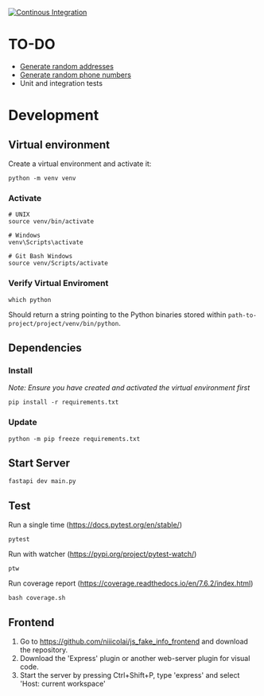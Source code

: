 [![Continous Integration](https://github.com/Marcus-K-Thorsen/test_mandatory_one_backend/actions/workflows/ci.yaml/badge.svg)](https://github.com/Marcus-K-Thorsen/test_mandatory_one_backend/actions/workflows/ci.yaml)

# TO-DO
- [Generate random addresses](https://github.com/Marcus-K-Thorsen/test_mandatory_one_backend/blob/main/src/data/fake_person.py#L79-L95)
- [Generate random phone numbers](https://github.com/Marcus-K-Thorsen/test_mandatory_one_backend/blob/main/src/data/fake_person.py#L97-L106)
- Unit and integration tests

# Development

## Virtual environment
Create a virtual environment and activate it:
```
python -m venv venv
```

### Activate
```
# UNIX
source venv/bin/activate  

# Windows
venv\Scripts\activate 

# Git Bash Windows
source venv/Scripts/activate 
```

### Verify Virtual Enviroment
```
which python
```
Should return a string pointing to the Python binaries stored within `path-to-project/project/venv/bin/python`.

## Dependencies

### Install
*Note: Ensure you have created and activated the virtual environment first*
```
pip install -r requirements.txt
```

### Update
```
python -m pip freeze requirements.txt
```

## Start Server
```
fastapi dev main.py
```

## Test
Run a single time (https://docs.pytest.org/en/stable/)
```
pytest
```

Run with watcher (https://pypi.org/project/pytest-watch/)
```
ptw
```

Run coverage report (https://coverage.readthedocs.io/en/7.6.2/index.html)
```
bash coverage.sh
```

## Frontend
1. Go to https://github.com/niiicolai/js_fake_info_frontend and download the repository.
2. Download the 'Express' plugin or another web-server plugin for visual code.
3. Start the server by pressing Ctrl+Shift+P, type 'express' and select 'Host: current workspace'

